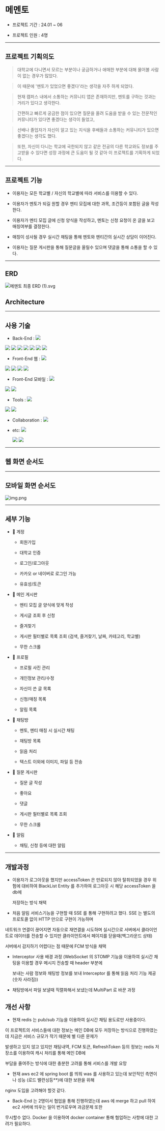 # 메멘토 


- 프로젝트 기간 : 24.01 ~ 06

- 프로젝트 인원 : 4명

---

## 프로젝트 기획의도

> 대학교에 다니면서 모르는 부분이나 궁금하거나 애매한 부분에 대해 물어볼 사람이 없는 경우가 많았다. 

> 이 때문에 '멘토가 있었으면 좋겠다'라는 생각을 자주 하게 되었다. 

> 현재 캠퍼스 내에서 소통하는 커뮤니티 앱은 존재하지만, 멘토를 구하는 것과는 거리가 있다고 생각한다. 

> 간편하고 빠르게 궁금한 점이 있으면 질문을 올려 도움을 받을 수 있는 전문적인 커뮤니티가 있다면 좋겠다는 생각이 들었고, 

> 선배나 졸업자가 자신이 알고 있는 지식을 후배들과 소통하는 커뮤니티가 있으면 좋겠다는 생각도 했다. 

> 또한, 자신이 다니는 학교에 국한되지 않고 같은 전공의 다른 학교와도 정보를 주고받을 수 있다면 성장 과정에 큰 도움이 될 것 같아 이 프로젝트를 기획하게 되었다.

---

## 프로젝트 기능

- 이용자는 모든 학교별 / 자신의 학교별에 따라 서비스를 이용할 수 있다.

- 이용자가 멘토가 되길 원할 경우 멘티 모집에 대한 과목, 조건등이 포함된 글을 작성한다. 

- 이용자가 멘티 모집 글에 신청 양식을 작성하고, 멘토는 신청 요청이 온 글을 보고 매칭여부를 결정한다.

- 매칭이 성사될 경우 실시간 채팅을 통해 멘토와 멘티간의 실시간 상담이 이어진다.

- 이용자는 질문 게시판을 통해 질문글을 올릴수 있으며 댓글을 통해 소통을 할 수 있다.


---

## ERD 

![메멘토 최종 ERD (1).svg](..%2F..%2F..%2FDownloads%2F%EB%A9%94%EB%A9%98%ED%86%A0%20%EC%B5%9C%EC%A2%85%20ERD%20%281%29.svg)


## Architecture


---

## 사용 기술

- Back-End : <img src="https://img.shields.io/badge/springboot-6DB33F?style=for-the-badge&logo=springboot&logoColor=white">

<img src="https://img.shields.io/badge/spring%20security-6DB33F?style=for-the-badge&logo=spring%20security&logoColor=white">

<img src="https://img.shields.io/badge/json%20web%20tokens-000000?style=for-the-badge&logo=json%20web%20tokens&logoColor=white">

<img src="https://img.shields.io/badge/mysql-4479A1?style=for-the-badge&logo=mysql&logoColor=white">

<img src="https://img.shields.io/badge/redis-DC382D?style=for-the-badge&logo=redis&logoColor=white">

<img src="https://img.shields.io/badge/amazon%20ec2-FF9900?style=for-the-badge&logo=amazon%20ec2&logoColor=white">

<img src="https://img.shields.io/badge/amazon%20rds-527FFF?style=for-the-badge&logo=amazon%20rds&logoColor=white">

<img src="https://img.shields.io/badge/amazon%20route%2053-8C4FFF?style=for-the-badge&logo=amazon%20route%2053&logoColor=white">



- Front-End 웹 : <img src="https://img.shields.io/badge/next.js-000000?style=for-the-badge&logo=next.js&logoColor=white">

<img src="https://img.shields.io/badge/react-61DAFB?style=for-the-badge&logo=react&logoColor=white">

<img src="https://img.shields.io/badge/react%20query-FF4154?style=for-the-badge&logo=react%20query&logoColor=white">

<img src="https://img.shields.io/badge/auth.js-EB5424?style=for-the-badge&logo=auth0&logoColor=white">

<img src="https://img.shields.io/badge/zustand-000000?style=for-the-badge&logo=next&logoColor=white">



- Front-End 모바일 : <img src="https://img.shields.io/badge/databinding-000000?style=for-the-badge&logo=next&logoColor=white">

<img src="https://img.shields.io/badge/coroutine-000000?style=for-the-badge&logo=jetpack&logoColor=white">

<img src="https://img.shields.io/badge/flow-000000?style=for-the-badge&logo=jetpack&logoColor=white">




- Tools : <img src="https://img.shields.io/badge/android%20studio-3DDC84?style=for-the-badge&logo=android%20studio&logoColor=white">

<img src="https://img.shields.io/badge/visual%20studio%20code%20studio-007ACC?style=for-the-badge&logo=visual%20studio%20code&logoColor=white">

<img src="https://img.shields.io/badge/intellij%20idea-000000?style=for-the-badge&logo=intellij%20idea&logoColor=white">



- Collaboration : <img src="https://img.shields.io/badge/github-181717?style=for-the-badge&logo=github&logoColor=white">



- etc: <img src="https://img.shields.io/badge/firebase%20cloud%20messaging-FFCA28?style=for-the-badge&logo=firebase&logoColor=white">

  <img src="https://img.shields.io/badge/amazon%20s3-569A31?style=for-the-badge&logo=amazon%20s3&logoColor=white">

  <img src="https://img.shields.io/badge/web%20socket-000?style=for-the-badge&logo=alogoColor=white">



---

## 웹 화면 순서도




---

## 모바일 화면 순서도

![img.png](img.png)


---

## 세부 기능


- 🔐 계정

  - 회원가입

  - 대학교 인증

  - 로그인/로그아웃

  - 카카오 or 네이버로 로그인 가능

  - 유효성/토큰



- 🏡 메인 게시판

  - 멘티 모집 글 양식에 맞게 작성 

  - 게시글 조회 후 신청

  - 즐겨찾기 

  - 게시판 필터별로 목록 조회 (검색, 즐겨찾기, 날짜, 카테고리, 학교별)

  - 무한 스크롤



- 👤 프로필

  - 프로필 사진 관리

  - 개인정보 관리/수정

  - 자신이 쓴 글 목록

  - 신청/매칭 목록

  - 알림 목록



- 💬 채팅방

  - 멘토, 멘티 매칭 시 실시간 채팅

  - 채팅방 목록

  - 읽음 처리

  - 텍스트 이외에 이미지, 파일 등 전송



- 🏡 질문 게시판

    - 질문 글 작성

    - 좋아요

    - 댓글

    - 게시판 필터별로 목록 조회

    - 무한 스크롤



- 🔔 알림

    - 채팅, 신청 등에 대한 알림


---

## 개발과정 

- 이용자가 로그아웃을 했지만 accessToken 은 만료되지 않아 탈취되었을 경우 위험에 대비하여 BlackList Entity 를 추가하여 로그아웃 시 해당 accessToken 을 db에

  저장하는 방식 채택



- 처음 알림 서비스기능을 구현할 때 SSE 를 통해 구현하려고 했다. SSE 는 별도의 프로토콜 없이 HTTP 만으로 구현이 가능하며 

네트워크 연결이 끊어지면 자동으로 재연결을 시도하며 실시간으로 서버에서 클라이언트로 데이터를 전송할 수 있지만 클라이언트에서 페이지를 닫을때(백그라운드 상태) 

서버에서 감지하기 어렵다는 점 때문에 FCM 방식을 채택


  
- Interceptor 사용 배경 과정 (WebSocket 의 STOMP 기능을 이용하여 실시간 채팅을 이용할 경우 메시지 전송할 때 header 부분에

  보내는 사람 정보와 채팅방 정보를 보내 Interceptor 를 통해 읽음 처리 기능 제공 (숫자 사라짐))



- 채팅방에서 파일 보낼때 직렬화해서 보냈는데 MultiPart 로 바꾼 과정



## 개선 사항

- 현재 redis 는 pub/sub 기능을 이용하여 실시간 채팅 용도로만 사용중이다.

이 프로젝트의 서비스들에 대한 정보는 메인 DB에 모두 저장하는 방식으로 진행하였는데 지금은 서비스 규모가 작기 때문에 별 다른 문제가

발생하고 있지 않고 있지만 채팅내역, FCM 토큰, RefreshToken 등의 정보는 redis 저장소를 이용하여 캐시 처리를 통해 메인 DB에 

부담을 줄여주는 방식에 대한 충분한 고려를 통해 서비스를 개발 요망



- 현재 aws ec2 에 spring boot 를 띄워 was 를 사용하고 있는데 보안적인 측면이나 성능 (로드 밸런싱등**)에 대한 보완을 위해

nginx 도입을 고려해야 할것 같다.



- Back-End 는 2명이서 협업을 통해 진행하였는데 aws 에 merge 하고 pull 하여 ec2 서버에 띄우는 일이 번거로우며 과금문제 또한

무시할수 없다. Docker 을 이용하여 docker container 통해 협업하는 사항에 대한 고려가 필요하다.